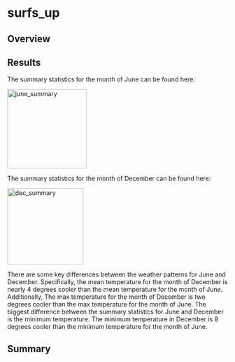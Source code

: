 # surfs_up

## Overview

## Results

The summary statistics for the month of June can be found here:

<img width="181" alt="june_summary" src="https://user-images.githubusercontent.com/107224097/186991376-1c534b00-fa31-46f1-8cb4-c706d00d192a.PNG">

The summary statistics for the month of December can be found here:

<img width="174" alt="dec_summary" src="https://user-images.githubusercontent.com/107224097/186991441-a985997f-c276-49fb-b678-74ae5a270d82.PNG">

There are some key differences between the weather patterns for June and December. Specifically, the mean temperature for the month of December is nearly 4 degrees cooler than the mean temperature for the month of June. Additionally, The max temperature for the month of December is two degrees cooler than the max temperature for the month of June. The biggest difference between the summary statistics for June and December is the minimum temperature. The minimum temperature in December is 8 degrees cooler than the minimum temperature for the month of June. 

## Summary
